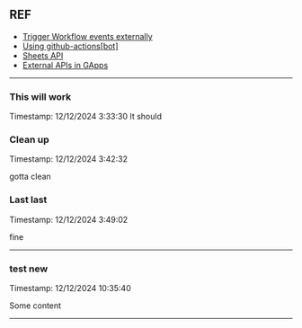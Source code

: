 ## REF
  - [Trigger Workflow events externally](https://docs.github.com/en/rest/actions?apiVersion=2022-11-28#create-a-workflow-dispatch-event)
  - [Using github-actions[bot]](https://github.com/orgs/community/discussions/26842)
  - [Sheets API](https://developers.google.com/sheets/api/quickstart/python)
  - [External APIs in GApps](https://developers.google.com/apps-script/guides/services/external)

---


### This will work
Timestamp: 12/12/2024 3:33:30
It should

### Clean up
Timestamp: 12/12/2024 3:42:32 

gotta clean

### Last last
Timestamp: 12/12/2024 3:49:02 

fine

---

### test new
Timestamp: 12/12/2024 10:35:40 

Some content

---


